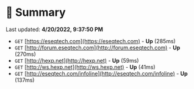 # 📖 Summary
Last updated: **4/20/2022, 9:37:50 PM**

- `GET` [https://eseqtech.com](https://eseqtech.com) - **Up** (285ms)
- `GET` [http://forum.eseqtech.com](http://forum.eseqtech.com) - **Up** (270ms)
- `GET` [http://hexp.net](http://hexp.net) - **Up** (59ms)
- `GET` [http://ws.hexp.net](http://ws.hexp.net) - **Up** (41ms)
- `GET` [http://eseqtech.com/infoline](http://eseqtech.com/infoline) - **Up** (137ms)
